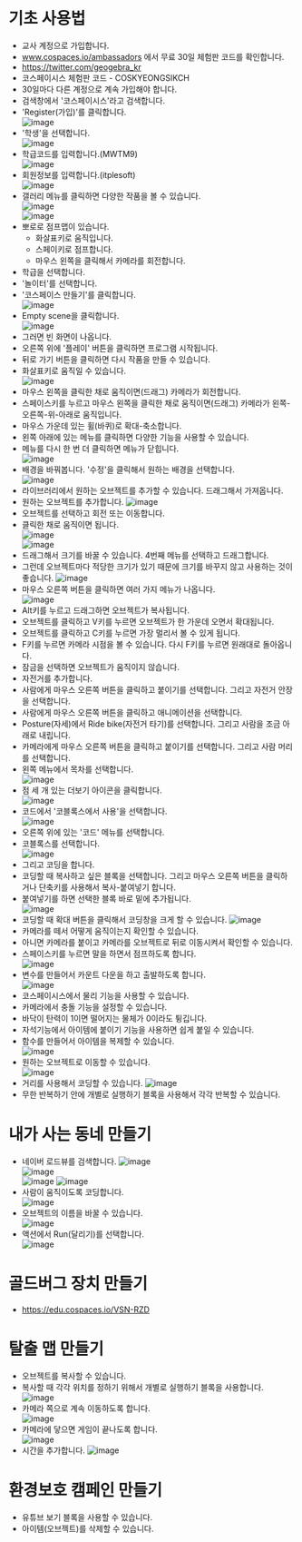 # 기초 사용법
* 교사 계정으로 가입합니다.
* www.cospaces.io/ambassadors 에서 무료 30일 체험판 코드를 확인합니다.
* https://twitter.com/geogebra_kr
* 코스페이시스 체험판 코드 - COSKYEONGSIKCH
* 30일마다 다른 계정으로 계속 가입해야 합니다.
* 검색창에서 '코스페이시스'라고 검색합니다.
* 'Register(가입)'를 클릭합니다.   
![image](https://github.com/itple-sw/cospaces/assets/76088532/25f02605-ab36-4453-a52b-ae34fea7eda3)
* '학생'을 선택합니다.   
![image](https://github.com/itple-sw/cospaces/assets/76088532/79621128-bde0-4ca1-aa54-6283d10ca225)
* 학급코드를 입력합니다.(MWTM9)  
![image](https://github.com/itple-sw/cospaces/assets/76088532/023b41c6-248f-4ea8-bb68-96d617cfe5ec)
* 회원정보를 입력합니다.(itplesoft)   
![image](https://github.com/itple-sw/cospaces/assets/76088532/f9e16dc3-05f3-4863-8b14-4d07b44ed31d)
* 갤러리 메뉴를 클릭하면 다양한 작품을 볼 수 있습니다.      
![image](https://github.com/itple-sw/cospaces/assets/76088532/ac30964d-11ca-4ce9-b1d5-324602a75137)   
![image](https://github.com/itple-sw/cospaces/assets/76088532/164a9ea6-ad74-42cd-8f6f-483455977b55)
* 뽀로로 점프맵이 있습니다.
  * 화살표키로 움직입니다.
  * 스페이키로 점프합니다.
  * 마우스 왼쪽을 클릭해서 카메라를 회전합니다.
* 학급을 선택합니다.
* '놀이터'를 선택합니다.
* '코스페이스 만들기'를 클릭합니다.   
![image](https://github.com/itple-sw/cospaces/assets/76088532/0b658e5d-fbad-4fd7-8c9d-4d14399c1ee4)
* Empty scene을 클릭합니다.   
![image](https://github.com/itple-sw/cospaces/assets/76088532/59a4754e-2e95-4e4c-8b11-6ddc0425b67c)
* 그러면 빈 화면이 나옵니다.
* 오른쪽 위에 '플레이' 버튼을 클릭하면 프로그램 시작됩니다.
* 뒤로 가기 버튼을 클릭하면 다시 작품을 만들 수 있습니다.
* 화살표키로 움직일 수 있습니다.   
![image](https://github.com/itple-sw/cospaces/assets/76088532/c74740b4-8a66-49d8-83db-a100fc308134)
* 마우스 왼쪽을 클릭한 채로 움직이면(드래그) 카메라가 회전합니다.
* 스페이스키를 누르고 마우스 왼쪽을 클릭한 채로 움직이면(드래그) 카메라가 왼쪽-오른쪽-위-아래로 움직입니다.
* 마우스 가운데 있는 휠(바퀴)로 확대-축소합니다.
* 왼쪽 아래에 있는 메뉴를 클릭하면 다양한 기능을 사용할 수 있습니다.
* 메뉴를 다시 한 번 더 클릭하면 메뉴가 닫힙니다.   
![image](https://github.com/itple-sw/cospaces/assets/76088532/cf194771-7473-48fb-a0e5-ba8a0fa5cc13)
* 배경을 바꿔봅니다. '수정'을 클릭해서 원하는 배경을 선택합니다.   
![image](https://github.com/itple-sw/cospaces/assets/76088532/fcac09d8-9cdf-48ef-beab-849be90ad8d0)
* 라이브러리에서 원하는 오브젝트를 추가할 수 있습니다. 드래그해서 가져옵니다.
* 원하는 오브젝트를 추가합니다.
![image](https://github.com/itple-sw/cospaces/assets/76088532/93264697-7a87-4ca1-bb8d-bab00bd5cb44)
* 오브젝트를 선택하고 회전 또는 이동합니다.
* 클릭한 채로 움직이면 됩니다.   
![image](https://github.com/itple-sw/cospaces/assets/76088532/2f1c2681-260f-49d9-98c8-b61b038b6ba1)     
![image](https://github.com/itple-sw/cospaces/assets/76088532/ef2ce2ce-9bba-431b-a700-fa30b426eb29)
* 드래그해서 크기를 바꿀 수 있습니다. 4번째 메뉴를 선택하고 드래그합니다.
* 그런데 오브젝트마다 적당한 크기가 있기 때문에 크기를 바꾸지 않고 사용하는 것이 좋습니다. 
![image](https://github.com/itple-sw/cospaces/assets/76088532/ad94a353-43b0-4c50-85bb-d63498d19b03)
* 마우스 오른쪽 버튼을 클릭하면 여러 가지 메뉴가 나옵니다.   
![image](https://github.com/itple-sw/cospaces/assets/76088532/b8fa4847-9e56-42ad-8147-546f701ce435)
* Alt키를 누르고 드래그하면 오브젝트가 복사됩니다.
* 오브젝트를 클릭하고 V키를 누르면 오브젝트가 한 가운데 오면서 확대됩니다.
* 오브젝트를 클릭하고 C키를 누르면 가장 멀리서 볼 수 있게 됩니다.
* F키를 누르면 카메라 시점을 볼 수 있습니다. 다시 F키를 누르면 원래대로 돌아옵니다.
* 잠금을 선택하면 오브젝트가 움직이지 않습니다.
* 자전거를 추가합니다.
* 사람에게 마우스 오른쪽 버튼을 클릭하고 붙이기를 선택합니다. 그리고 자전거 안장을 선택합니다.
* 사람에게 마우스 오른쪽 버튼을 클릭하고 애니메이션을 선택합니다.
* Posture(자세)에서 Ride bike(자전거 타기)를 선택합니다. 그리고 사람을 조금 아래로 내립니다.
* 카메라에게 마우스 오른쪽 버튼을 클릭하고 붙이기를 선택합니다. 그리고 사람 머리를 선택합니다.
* 왼쪽 메뉴에서 목차를 선택합니다.   
![image](https://github.com/itple-sw/cospaces/assets/76088532/d11c6d7d-0c92-44d1-848c-7b062c9cd603)
* 점 세 개 있는 더보기 아이콘을 클릭합니다.   
![image](https://github.com/itple-sw/cospaces/assets/76088532/def8c55d-c0ae-4945-b602-30edf493046e)
* 코드에서 '코블록스에서 사용'을 선택합니다.   
![image](https://github.com/itple-sw/cospaces/assets/76088532/e73fa64c-8881-4dc8-951a-def18d780f68)
* 오른쪽 위에 있는 '코드' 메뉴를 선택합니다.
* 코블록스를 선택합니다.   
![image](https://github.com/itple-sw/cospaces/assets/76088532/cd6f2783-8e43-4c76-87b2-817c9c806bf2)
* 그리고 코딩을 합니다.
* 코딩할 때 복사하고 싶은 블록을 선택합니다. 그리고 마우스 오른쪽 버튼을 클릭하거나 단축키를 사용해서 복사-붙여넣기 합니다.
* 붙여넣기를 하면 선택한 블록 바로 밑에 추가됩니다.   
![image](https://github.com/itple-sw/cospaces/assets/76088532/939bb259-5d58-4353-84ba-5e00704b5660)
* 코딩할 때 확대 버튼을 클릭해서 코딩창을 크게 할 수 있습니다.
![image](https://github.com/itple-sw/cospaces/assets/76088532/0f03bc2a-7f0c-410a-892b-161c89932c15)
* 카메라를 떼서 어떻게 움직이는지 확인할 수 있습니다.
* 아니면 카메라를 붙이고 카메라를 오브젝트로 뒤로 이동시켜서 확인할 수 있습니다.
* 스페이스키를 누르면 말을 하면서 점프하도록 합니다.   
![image](https://github.com/itple-sw/cospaces/assets/76088532/2db6c762-fa83-4497-a758-0f8754374acc)
* 변수를 만들어서 카운트 다운을 하고 출발하도록 합니다.   
![image](https://github.com/itple-sw/cospaces/assets/76088532/f900415d-57a7-4b8c-ac72-edf51da75a39)
* 코스페이시스에서 물리 기능을 사용할 수 있습니다.
* 카메라에서 충돌 기능을 설정할 수 있습니다.
* 바닥이 탄력이 1이면 떨어지는 물체가 0이라도 튕깁니다.
* 자석기능에서 아이템에 붙이기 기능을 사용하면 쉽게 붙일 수 있습니다.
* 함수를 만들어서 아이템을 복제할 수 있습니다.   
![image](https://github.com/itple-sw/cospaces/assets/76088532/a9239832-743b-41ad-9aa1-4d202fa49bd8)
* 원하는 오브젝트로 이동할 수 있습니다.   
![image](https://github.com/itple-sw/cospaces/assets/76088532/de5e2b09-c7bb-45e5-a587-a12ef758d50f)
* 거리를 사용해서 코딩할 수 있습니다.
![image](https://github.com/itple-sw/cospaces/assets/76088532/0f89caf6-ef50-47b2-bcd5-5aa6a499ad4a)
* 무한 반복하기 안에 개별로 실행하기 블록을 사용해서 각각 반복할 수 있습니다.

# 내가 사는 동네 만들기
* 네이버 로드뷰를 검색합니다.
![image](https://github.com/itple-sw/cospaces/assets/76088532/714e83d9-d1f4-49f9-8374-164b951884b8)   
![image](https://github.com/itple-sw/cospaces/assets/76088532/1809f6fe-802d-46d1-a02f-afaa15789559)   
![image](https://github.com/itple-sw/cospaces/assets/76088532/0cc2161a-0ec3-43ff-97a5-920eac2dc1d9)
![image](https://github.com/itple-sw/cospaces/assets/76088532/8d4c4fcd-3739-41e8-ad17-fad0b2fbb2d8)
* 사람이 움직이도록 코딩합니다.   
![image](https://github.com/itple-sw/cospaces/assets/76088532/a73569a6-7911-4432-aca5-43f68c953e84)
* 오브젝트의 이름을 바꿀 수 있습니다.    
![image](https://github.com/itple-sw/cospaces/assets/76088532/a0597bb9-0c1a-4cbe-92e3-638524213c36)
* 액션에서 Run(달리기)를 선택합니다.   
![image](https://github.com/itple-sw/cospaces/assets/76088532/ffa547ab-bb96-4bfb-b1da-e3e85e95564b)

# 골드버그 장치 만들기
* https://edu.cospaces.io/VSN-RZD

# 탈출 맵 만들기
* 오브젝트를 복사할 수 있습니다.
* 복사할 때 각각 위치를 정하기 위해서 개별로 실행하기 블록을 사용합니다.
![image](https://github.com/itple-sw/cospaces/assets/76088532/7d26d9bb-ab92-4504-97a6-36d1bdb1a980)
* 카메라 쪽으로 계속 이동하도록 합니다.   
![image](https://github.com/itple-sw/cospaces/assets/76088532/137445f6-97ce-47b1-a7b2-74dd59b2adf6)
* 카메라에 닿으면 게임이 끝나도록 합니다.    
![image](https://github.com/itple-sw/cospaces/assets/76088532/de429020-9408-4290-a744-3dba36822402)
* 시간을 추가합니다.
![image](https://github.com/itple-sw/cospaces/assets/76088532/8136bc6d-0c05-455b-8839-4bb6e671600d)


# 환경보호 캠페인 만들기
* 유튜브 보기 블록을 사용할 수 있습니다.
* 아이템(오브젝트)를 삭제할 수 있습니다.
